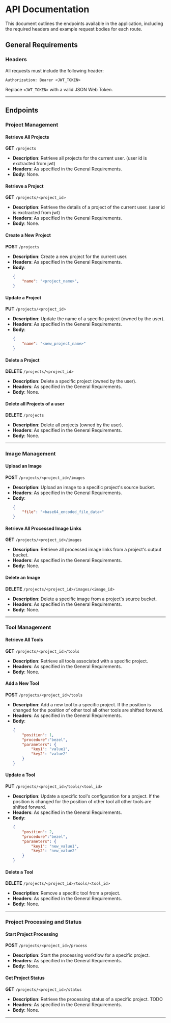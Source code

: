 # API Documentation

This document outlines the endpoints available in the application, including the required headers and example request bodies for each route.

## General Requirements

### Headers
All requests must include the following header:
```
Authorization: Bearer <JWT_TOKEN>
```

Replace `<JWT_TOKEN>` with a valid JSON Web Token.

---

## Endpoints

### Project Management

#### Retrieve All Projects
**GET** `/projects`
- **Description**: Retrieve all projects for the current user. (user id is exctracted from jwt)
- **Headers**: As specified in the General Requirements.
- **Body**: None.

#### Retrieve a Project
**GET** `/projects/<project_id>`
- **Description**: Retrieve the details of a project of the current user. (user id is exctracted from jwt)
- **Headers**: As specified in the General Requirements.
- **Body**: None.

#### Create a New Project
**POST** `/projects`
- **Description**: Create a new project for the current user.
- **Headers**: As specified in the General Requirements.
- **Body**:
  ```json
  {
      "name": "<project_name>",
  }
  ```

#### Update a Project
**PUT** `/projects/<project_id>`
- **Description**: Update the name of a specific project (owned by the user).
- **Headers**: As specified in the General Requirements.
- **Body**:
  ```json
  {
      "name": "<new_project_name>"
  }
  ```

#### Delete a Project
**DELETE** `/projects/<project_id>`
- **Description**: Delete a specific project (owned by the user).
- **Headers**: As specified in the General Requirements.
- **Body**: None.

#### Delete all Projects of a user
**DELETE** `/projects`
- **Description**: Delete all projects (owned by the user).
- **Headers**: As specified in the General Requirements.
- **Body**: None.

---

### Image Management

#### Upload an Image
**POST** `/projects/<project_id>/images`
- **Description**: Upload an image to a specific project's source bucket.
- **Headers**: As specified in the General Requirements.
- **Body**:
  ```json
  {
      "file": "<base64_encoded_file_data>"
  }
  ```

#### Retrieve All Processed Image Links
**GET** `/projects/<project_id>/images`
- **Description**: Retrieve all processed image links from a project's output bucket.
- **Headers**: As specified in the General Requirements.
- **Body**: None.

#### Delete an Image
**DELETE** `/projects/<project_id>/images/<image_id>`
- **Description**: Delete a specific image from a project's source bucket.
- **Headers**: As specified in the General Requirements.
- **Body**: None.

---

### Tool Management

#### Retrieve All Tools
**GET** `/projects/<project_id>/tools`
- **Description**: Retrieve all tools associated with a specific project.
- **Headers**: As specified in the General Requirements.
- **Body**: None.

#### Add a New Tool
**POST** `/projects/<project_id>/tools`
- **Description**: Add a new tool to a specific project. If the position is changed for the position of other tool all other tools are shifted forward.
- **Headers**: As specified in the General Requirements.
- **Body**:
  ```json
  {
      "position": 1,
      "procedure":"bezel",
      "parameters": {
          "key1": "value1",
          "key2": "value2"
      }
  }
  ```

#### Update a Tool
**PUT** `/projects/<project_id>/tools/<tool_id>`
- **Description**: Update a specific tool's configuration for a project. If the position is changed for the position of other tool all other tools are shifted forward.
- **Headers**: As specified in the General Requirements.
- **Body**:
  ```json
  {
      "position": 2,
      "procedure":"bezel",
      "parameters": {
          "key1": "new_value1",
          "key2": "new_value2"
      }
  }
  ```

#### Delete a Tool
**DELETE** `/projects/<project_id>/tools/<tool_id>`
- **Description**: Remove a specific tool from a project.
- **Headers**: As specified in the General Requirements.
- **Body**: None.

---

### Project Processing and Status

#### Start Project Processing
**POST** `/projects/<project_id>/process`
- **Description**: Start the processing workflow for a specific project.
- **Headers**: As specified in the General Requirements.
- **Body**: None.

#### Get Project Status
**GET** `/projects/<project_id>/status`
- **Description**: Retrieve the processing status of a specific project. TODO
- **Headers**: As specified in the General Requirements.
- **Body**: None.

---
